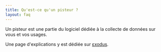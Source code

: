 ```yaml
---
title: Qu'est-ce qu'un pisteur ?
layout: faq
---
```


Un pisteur est une partie du logiciel dédiée à la collecte de données sur vous et vos usages.

Une page d'explications y est dédiée sur [εxodus](https://reports.exodus-privacy.eu.org/fr/info/trackers/).
